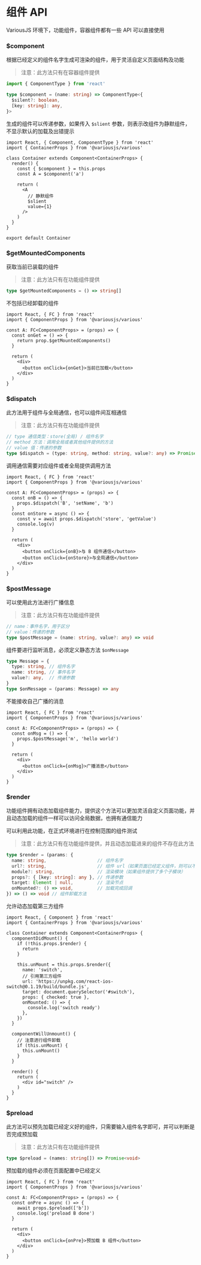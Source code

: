 # 组件 API

VariousJS 环境下，功能组件，容器组件都有一些 API 可以直接使用

<!-- toc -->

### $component

根据已经定义的组件名字生成可渲染的组件，用于灵活自定义页面结构及功能

> 注意：此方法只有在容器组件提供

```ts
import { ComponentType } from 'react'

type $component = (name: string) => ComponentType<{
  $silent?: boolean,
  [key: string]: any,
}>
```

生成的组件可以传递参数，如果传入 `$slient` 参数，则表示改组件为静默组件，不显示默认的加载及出错提示

```tsx
import React, { Component, ComponentType } from 'react'
import { ContainerProps } from '@variousjs/various'

class Container extends Component<ContainerProps> {
  render() {
    const { $component } = this.props
    const A = $component('a')

    return (
      <A
        // 静默组件
        $slient
        value={1}
      />
    )
  }
}

export default Container
```

### $getMountedComponents

获取当前已装载的组件

> 注意：此方法只有在功能组件提供

```ts
type $getMountedComponents = () => string[]
```

不包括已经卸载的组件

```tsx
import React, { FC } from 'react'
import { ComponentProps } from '@variousjs/various'

const A: FC<ComponentProps> = (props) => {
  const onGet = () => {
    return prop.$getMountedComponents()
  }

  return (
    <div>
      <button onClick={onGet}>当前已加载</button>
    </div>
  )
}
```

### $dispatch

此方法用于组件与全局通信，也可以组件间互相通信

> 注意：此方法只有在功能组件提供

```ts
// type 通信类型：store(全局) / 组件名字
// method 方法：调用全局或者其他组件提供的方法
// value 值：传递的参数
type $dispatch = (type: string, method: string, value?: any) => Promise<any>
```

调用通信需要对应组件或者全局提供调用方法

```tsx
import React, { FC } from 'react'
import { ComponentProps } from '@variousjs/various'

const A: FC<ComponentProps> = (props) => {
  const onB = () => {
    props.$dispatch('B', 'setName', 'b')
  }
  const onStore = async () => {
    const v = await props.$dispatch('store', 'getValue')
    console.log(v)
  }

  return (
    <div>
      <button onClick={onB}>与 B 组件通信</button>
      <button onClick={onStore}>与全局通信</button>
    </div>
  )
}
```

### $postMessage

可以使用此方法进行广播信息

> 注意：此方法只有在功能组件提供

```ts
// name：事件名字，用于区分
// value：传递的参数
type $postMessage = (name: string, value?: any) => void
```

组件要进行监听消息，必须定义静态方法 `$onMessage`

```ts
type Message = {
  type: string, // 组件名字
  name: string, // 事件名字
  value?: any,  // 传递参数
}
type $onMessage = (params: Message) => any
```

不能接收自己广播的消息

```tsx
import React, { FC } from 'react'
import { ComponentProps } from '@variousjs/various'

const A: FC<ComponentProps> = (props) => {
  const onMsg = () => {
    props.$postMessage('m', 'hello world')
  }

  return (
    <div>
      <button onClick={onMsg}>广播消息</button>
    </div>
  )
}
```

### $render

功能组件拥有动态加载组件能力，提供这个方法可以更加灵活自定义页面功能，并且动态加载的组件一样可以访问全局数据，也拥有通信能力

可以利用此功能，在正式环境进行在控制范围的组件测试

> 注意：此方法只有在功能组件提供，并且动态加载进来的组件不存在此方法

```ts
type $render = (params: {
  name: string,                   // 组件名字
  url?: string,                   // 组件 url（如果页面已经定义组件，则可以不提供此参数）
  module?: string,                // 渲染模块（如果组件提供了多个子模块）
  props?: { [key: string]: any }, // 传递参数
  target: Element | null,         // 渲染节点
  onMounted?: () => void,         // 加载完成回调
}) => () => void // 组件卸载方法
```

允许动态加载第三方组件

```tsx
import React, { Component } from 'react'
import { ContainerProps } from '@variousjs/various'

class Container extends Component<ContainerProps> {
  componentDidMount() {
    if (!this.props.$render) {
      return
    }

    this.unMount = this.props.$render({
      name: 'switch',
      // 引用第三方组件
      url: 'https://unpkg.com/react-ios-switch@0.1.19/build/bundle.js',
      target: document.querySelector('#switch'),
      props: { checked: true },
      onMounted: () => {
        console.log('switch ready')
      },
    })
  }

  componentWillUnmount() {
    // 注意进行组件卸载
    if (this.unMount) {
      this.unMount()
    }
  }

  render() {
    return (
      <div id="switch" />
    )
  }
}
```

### $preload

此方法可以预先加载已经定义好的组件，只需要输入组件名字即可，并可以判断是否完成预加载

> 注意：此方法只有在功能组件提供

```ts
type $preload = (names: string[]) => Promise<void>
```

预加载的组件必须在页面配置中已经定义

```tsx
import React, { FC } from 'react'
import { ComponentProps } from '@variousjs/various'

const A: FC<ComponentProps> = (props) => {
  const onPre = async () => {
    await props.$preload(['b'])
    console.log('preload B done')
  }

  return (
    <div>
      <button onClick={onPre}>预加载 B 组件</button>
    </div>
  )
}
```
